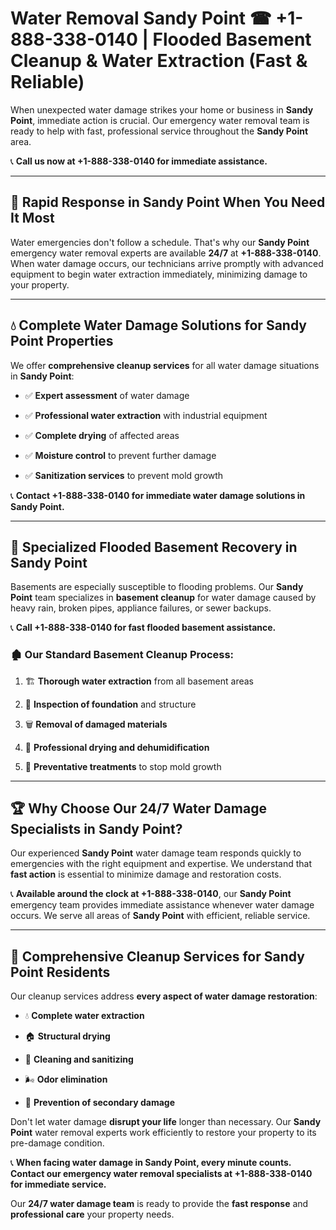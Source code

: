 # Water Removal Sandy Point ☎ +1-888-338-0140 | Flooded Basement Cleanup & Water Extraction (Fast & Reliable)

When unexpected water damage strikes your home or business in **Sandy Point**, immediate action is crucial. Our emergency water removal team is ready to help with fast, professional service throughout the **Sandy Point** area. 

📞 **Call us now at +1-888-338-0140 for immediate assistance.**
---
## 🚀 Rapid Response in Sandy Point When You Need It Most
Water emergencies don't follow a schedule. That's why our **Sandy Point** emergency water removal experts are available **24/7** at **+1-888-338-0140**. When water damage occurs, our technicians arrive promptly with advanced equipment to begin water extraction immediately, minimizing damage to your property.
---
## 💧 Complete Water Damage Solutions for Sandy Point Properties
We offer **comprehensive cleanup services** for all water damage situations in **Sandy Point**:
- ✅ **Expert assessment** of water damage  
- ✅ **Professional water extraction** with industrial equipment  
- ✅ **Complete drying** of affected areas  
- ✅ **Moisture control** to prevent further damage  
- ✅ **Sanitization services** to prevent mold growth  
📞 **Contact +1-888-338-0140 for immediate water damage solutions in Sandy Point.**
---
## 🌊 Specialized Flooded Basement Recovery in Sandy Point
Basements are especially susceptible to flooding problems. Our **Sandy Point** team specializes in **basement cleanup** for water damage caused by heavy rain, broken pipes, appliance failures, or sewer backups. 
📞 **Call +1-888-338-0140 for fast flooded basement assistance.**
### 🏚️ Our Standard Basement Cleanup Process:
1. 🏗️ **Thorough water extraction** from all basement areas  
2. 🔎 **Inspection of foundation** and structure  
3. 🗑️ **Removal of damaged materials**  
4. 💨 **Professional drying and dehumidification**  
5. 🚫 **Preventative treatments** to stop mold growth  
---
## 🏆 Why Choose Our 24/7 Water Damage Specialists in Sandy Point?
Our experienced **Sandy Point** water damage team responds quickly to emergencies with the right equipment and expertise. We understand that **fast action** is essential to minimize damage and restoration costs.
📞 **Available around the clock at +1-888-338-0140**, our **Sandy Point** emergency team provides immediate assistance whenever water damage occurs. We serve all areas of **Sandy Point** with efficient, reliable service.
---
## 🧹 Comprehensive Cleanup Services for Sandy Point Residents
Our cleanup services address **every aspect of water damage restoration**:
- 💧 **Complete water extraction**  
- 🏠 **Structural drying**  
- 🧼 **Cleaning and sanitizing**  
- 🌬️ **Odor elimination**  
- 🚫 **Prevention of secondary damage**  
Don't let water damage **disrupt your life** longer than necessary. Our **Sandy Point** water removal experts work efficiently to restore your property to its pre-damage condition.
📞 **When facing water damage in Sandy Point, every minute counts. Contact our emergency water removal specialists at +1-888-338-0140 for immediate service.**
Our **24/7 water damage team** is ready to provide the **fast response** and **professional care** your property needs.
